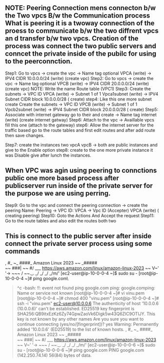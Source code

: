 NOTE: Peering Connection mens connecton b/w the Two vpcs B/w the Communication process
What is peering it is a twoway connection of the proess to communicate b/w the two diffrent vpcs an d transfer b/w two vpcs.
Creation of the process was connect the two public servers and conncet the private inside of the pubilc for using to the peerconnction.
-
Step1: Go to vpcs 
      -> create the  vpc
-> Name tag optional
      VPCA  (write)
-> IPV4 CIDR
     10.0.0.0/24 (write)
                               (create vpc)
 Step2: Go to vpcs 
      -> create the  vpc
-> Name tag optional
      VPCB  (write)
-> IPV4 CIDR
     20.0.0.0/24 (write)
                               (create vpc) 
NOTE: Write the name Route table (VPC1)
Step3: Create the subnets
-> VPC ID
      VPCA (write)
-> Subnet 1 of 1
      Vpca1subnet (write)
  -> IPV4 Subnet CIDR block
         10.0.0.0/28 
                                ( create)
step4: Like this one more subnet create
 Create the subnets
-> VPC ID
      VPCB (write)
-> Subnet 1 of 1
      Vpcb2subnet (write)
  -> IPV4 Subnet CIDR block
         20.0.0.0/28 
                                ( create)
Step5: Associate with internet gateway go to their and create
  -> Name tag
        internet  (write)
                                       (create internet gatway)
Step6: Attach to the vpc
-> Availlable vpcs
        fill this one
                                      (attach to the gateway)
step6: Allow the internet server for the traffic based
 go to the route tables and first edit routes and after add route then save changes.

 Step7: create the instances two
       vpcA
       vpcB
       -> both are public instances and give to the Enable option
step8: create to the one more private instance it was Disable give after lunch the instances.

When VPC was agin using peering to connctions public one more based process after publicserver run inside of the private server for the purpose we are using perring.
-
Step9: Go to the vpc and connect the peering connection
-> create the peering
        Name: Peering
-> VPC ID: VPCA
-> Vpc ID (Accepter)
    VPCA  (write)
                    ( creating peering)
Step10: Goto the Actions And Accept the request
Step11: Go to the route tables and also edit the routes both two



This is connect to the public server after inside connect the private server process using some commands
-

 ,     #_
   ~\_  ####_        Amazon Linux 2023
  ~~  \_#####\
  ~~     \###|
  ~~       \#/ ___   https://aws.amazon.com/linux/amazon-linux-2023
   ~~       V~' '->
    ~~~         /
      ~~._.   _/
         _/ _/
       _/m/'
[ec2-user@ip-10-0-0-4 ~]$ sudo su -
[root@ip-10-0-0-4 ~]# ping google.com\
> ^c
-bash: !!: event not found
> ping google.com
ping: google.comping: Name or service not known
[root@ip-10-0-0-4 ~]# vi vinu.pem
[root@ip-10-0-0-4 ~]# chmod 400 "vinu.pem"
[root@ip-10-0-0-4 ~]# ssh -i "vinu.pem" ec2-user@10.0.0.6
The authenticity of host '10.0.0.6 (10.0.0.6)' can't be established.
ED25519 key fingerprint is SHA256:QB9itxEzKz6Zy74GpwZaoVk6Digk5w43Q6ZIC9OTIJY.
This key is not known by any other names
Are you sure you want to continue connecting (yes/no/[fingerprint])? yes
Warning: Permanently added '10.0.0.6' (ED25519) to the list of known hosts.
   ,     #_
   ~\_  ####_        Amazon Linux 2023
  ~~  \_#####\
  ~~     \###|
  ~~       \#/ ___   https://aws.amazon.com/linux/amazon-linux-2023
   ~~       V~' '->
    ~~~         /
      ~~._.   _/
         _/ _/
       _/m/'
[ec2-user@ip-10-0-0-6 ~]$ sudo su -
[root@ip-10-0-0-6 ~]# ping google.com
PING google.com (142.250.74.14) 56(84) bytes of data.
       
 
        
  
